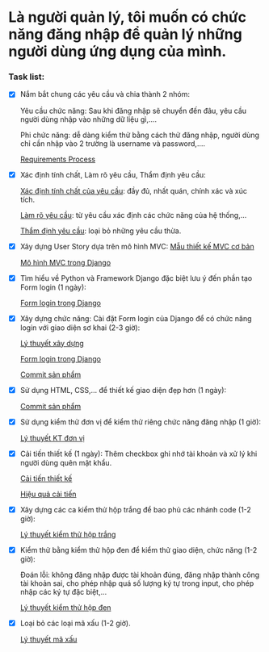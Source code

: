 # Là người quản lý, tôi muốn có chức năng đăng nhập để quản lý những người dùng ứng dụng của mình.

### Task list:
- [x] Nắm bắt chung các yêu cầu và chia thành 2 nhóm: 
   
   Yêu cầu chức năng: Sau khi đăng nhập sẽ chuyển đến đâu, yêu cầu người dùng nhập vào những dữ liệu gì,....
   
   Phi chức năng: dễ dàng kiểm thử bằng cách thử đăng nhập, người dùng chỉ cần nhập vào 2 trường là username và password,....
   
   [Requirements Process](https://docs.google.com/document/d/1a4i_31R8WBUAnF91syr1FwBpKoAiTY6rEJt1xWjb74M/edit#heading=h.4e8vcw2o7pg2)

- [x] Xác định tính chất, Làm rõ yêu cầu, Thẩm định yêu cầu: 
   
   [Xác định tính chất của yêu cầu](https://docs.google.com/document/d/1a4i_31R8WBUAnF91syr1FwBpKoAiTY6rEJt1xWjb74M/edit#heading=h.4e8vcw2o7pg2): đầy đủ, nhất quán, chính xác và xúc tích.
   
   [Làm rõ yêu cầu](https://docs.google.com/document/d/1a4i_31R8WBUAnF91syr1FwBpKoAiTY6rEJt1xWjb74M/edit#heading=h.4e8vcw2o7pg2): từ yêu cầu xác định các chức năng của hệ thống,...
   
   [Thẩm định yêu cầu](https://docs.google.com/document/d/1a4i_31R8WBUAnF91syr1FwBpKoAiTY6rEJt1xWjb74M/edit#heading=h.4e8vcw2o7pg2): loại bỏ những yêu cầu thừa.

- [x] Xây dựng User Story dựa trên mô hình MVC: 
    [Mẫu thiết kế MVC cơ bản](https://docs.google.com/document/d/1a4i_31R8WBUAnF91syr1FwBpKoAiTY6rEJt1xWjb74M/edit#heading=h.kehlqoeo6d9r)
    
    [Mô hình MVC trong Django](https://www.howkteam.vn/course/lap-trinh-web-voi-python-bang-django/django-su-dung-mo-hinh-mvc-1528)

- [x] Tìm hiểu về Python và Framework Django đặc biệt lưu ý đến phần tạo Form login (1 ngày):
  
  [Form login trong Django](https://www.howkteam.vn/course/lap-trinh-web-voi-python-bang-django/huong-dan-xu-ly-login-va-logout-user-trong-python-django-1531)

- [x] Xây dựng chức năng: Cài đặt Form login của Django để có chức năng login với giao diện sơ khai (2-3 giờ):
  
  [Lý thuyết xây dựng](https://docs.google.com/document/d/1a4i_31R8WBUAnF91syr1FwBpKoAiTY6rEJt1xWjb74M/edit#heading=h.e2vc3zkgusoi)
  
  [Form login trong Django](https://www.howkteam.vn/course/lap-trinh-web-voi-python-bang-django/huong-dan-xu-ly-login-va-logout-user-trong-python-django-1531)
  
  [Commit sản phẩm](https://github.com/NguyenTuanVu2105/INT2208-8-2019/commit/689d84440f73c0569c86b82c94619f86e972a03e)

- [x] Sử dụng HTML, CSS,... để thiết kế giao diện đẹp hơn (1 ngày):
  
  [Commit sản phẩm](https://github.com/NguyenTuanVu2105/INT2208-8-2019/commit/689d84440f73c0569c86b82c94619f86e972a03e)

- [x] Sử dụng kiểm thử đơn vị để kiểm thử riêng chức năng đăng nhập (1 giờ):
  
  [Lý thuyết KT đơn vị](https://docs.google.com/document/d/1a4i_31R8WBUAnF91syr1FwBpKoAiTY6rEJt1xWjb74M/edit#heading=h.e3sa5k1h7i5n)

- [x] Cải tiến thiết kế (1 ngày): Thêm checkbox ghi nhớ tài khoản và xử lý khi người dùng quên mật khẩu.
  
  [Cải tiến thiết kế](https://docs.google.com/document/d/1a4i_31R8WBUAnF91syr1FwBpKoAiTY6rEJt1xWjb74M/edit#heading=h.4e8vcw2o7pg2)
  
  [Hiệu quả cải tiến](https://docs.google.com/document/d/1a4i_31R8WBUAnF91syr1FwBpKoAiTY6rEJt1xWjb74M/edit#heading=h.4e8vcw2o7pg2)

- [x] Xây dựng các ca kiểm thử hộp trắng để bao phủ các nhánh code (1-2 giờ):
  
  [Lý thuyết kiểm thử hộp trắng](https://docs.google.com/document/d/1a4i_31R8WBUAnF91syr1FwBpKoAiTY6rEJt1xWjb74M/edit#heading=h.4e8vcw2o7pg2)

- [x] Kiểm thử bằng kiểm thử hộp đen để kiểm thử giao diện, chức năng (1-2 giờ):
   
  Đoán lỗi: không đăng nhập được tài khoản đúng, đăng nhập thành công tài khoản sai, cho phép nhập quá số lượng ký tự trong input, cho phép nhập các ký tự đặc biệt,...
  
  [Lý thuyết kiểm thử hộp đen](https://docs.google.com/document/d/1a4i_31R8WBUAnF91syr1FwBpKoAiTY6rEJt1xWjb74M/edit#heading=h.4e8vcw2o7pg2)

- [x] Loại bỏ các loại mã xấu (1-2 giờ).
  
  [Lý thuyết mã xấu](https://docs.google.com/document/d/1a4i_31R8WBUAnF91syr1FwBpKoAiTY6rEJt1xWjb74M/edit#heading=h.4e8vcw2o7pg2)

